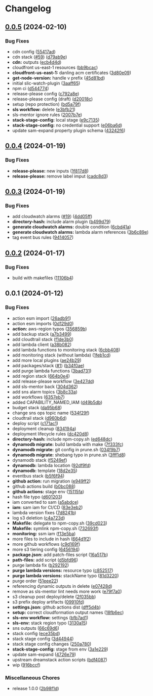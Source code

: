 # Changelog

## [0.0.5](https://github.com/starterstack/starterstack/compare/v0.0.4...v0.0.5) (2024-02-10)


### Bug Fixes

* cdn config ([55417ad](https://github.com/starterstack/starterstack/commit/55417adef33e0d75aa51aa34b60340bf63977209))
* cdn stack ([#59](https://github.com/starterstack/starterstack/issues/59)) ([d79ab9e](https://github.com/starterstack/starterstack/commit/d79ab9e25957e236e67bbc6108c8f71b512fb0c8))
* **cdn:** outputs ([ecb4d4d](https://github.com/starterstack/starterstack/commit/ecb4d4d0389831c70ec2d65dc036177cf588843b))
* cloudfront us-east-1 resources ([bb9bcac](https://github.com/starterstack/starterstack/commit/bb9bcac354a41e226db6b91d8d5ef8dea14786d2))
* **cloudfront-us-east-1:** danling acm certificates ([3d80e09](https://github.com/starterstack/starterstack/commit/3d80e0931c14d0ee6fe80b53cc5b17e26d6816f5))
* **get-node-version:** handle v prefix ([45d81bd](https://github.com/starterstack/starterstack/commit/45d81bd6c8a638f08679d9581f0eb37be29fa48f))
* initial slic-watch-plugin ([3aaff65](https://github.com/starterstack/starterstack/commit/3aaff65d1369ca0fdab1130d1bdd4b2b890f4c96))
* npm ci ([d544774](https://github.com/starterstack/starterstack/commit/d54477485ea01e64ec24a528ce402308eec9d7cf))
* release-please config ([c792a8e](https://github.com/starterstack/starterstack/commit/c792a8e4f60b41626dc390c6847f987c0c27efef))
* release-please config (draft) ([d20018c](https://github.com/starterstack/starterstack/commit/d20018c8bc68662701048bb1af3d366712e233e7))
* setup (repo protection) ([bd5a79f](https://github.com/starterstack/starterstack/commit/bd5a79f5ea203f5185079772c8e1552d55495dbe))
* **sls workflow:** delete ([e3bfb21](https://github.com/starterstack/starterstack/commit/e3bfb210689328a876ab19767d087bc7da8b21a0))
* sls-mentor ignore rules ([2007b7e](https://github.com/starterstack/starterstack/commit/2007b7e9fc54d8e21c10a30823c73bd9f1dd4817))
* **stack-stage-config:** local stage ([e9c7135](https://github.com/starterstack/starterstack/commit/e9c7135a8cb41b2efc6eb39c93b2b9bac3f0b7b3))
* **stack-stage-config:** no credential support ([e06ba6d](https://github.com/starterstack/starterstack/commit/e06ba6da70d448a1e64abe581d3d8b586d093713))
* update sam-expand property plugin schema ([43242f6](https://github.com/starterstack/starterstack/commit/43242f620f6845e5aa9aa2d5a6d4d247b3c77cc9))

## [0.0.4](https://github.com/starterstack/starterstack/compare/v0.0.3...v0.0.4) (2024-01-19)


### Bug Fixes

* **release-please:** new inputs ([1f817d8](https://github.com/starterstack/starterstack/commit/1f817d84daa3ef6edf52fe1b44a9f628ea08981c))
* **release-please:** remove label imput ([cadc8d3](https://github.com/starterstack/starterstack/commit/cadc8d392f02b3cfea0af0009dd85c7062115d4c))

## [0.0.3](https://github.com/starterstack/starterstack/compare/v0.0.2...v0.0.3) (2024-01-19)


### Bug Fixes

* add cloudwatch alarms ([#19](https://github.com/starterstack/starterstack/issues/19)) ([4dd05ff](https://github.com/starterstack/starterstack/commit/4dd05ff7a85de506e85085b2dd1c309cac69cd9b))
* **directory-hash:** include alarm plugin ([b499d79](https://github.com/starterstack/starterstack/commit/b499d79ea65a6f24a3aa10a95a51f476484d6d3a))
* **generate cloudwatch alarms:** double condition ([6cbd41a](https://github.com/starterstack/starterstack/commit/6cbd41aacd8c068e1c973021578865c83f28c2e5))
* **generate cloudwatch alarms:** lambda alarm references ([3b6c89e](https://github.com/starterstack/starterstack/commit/3b6c89e5d3190820f90fccf27202efaa6d22c6a9))
* tag event bus rules ([9414057](https://github.com/starterstack/starterstack/commit/9414057595b59c350eca09399d0251dd99bac732))

## [0.0.2](https://github.com/starterstack/starterstack/compare/v0.0.1...v0.0.2) (2024-01-17)


### Bug Fixes

* build with makefiles ([11106b4](https://github.com/starterstack/starterstack/commit/11106b4784d4da7567e6e8d1412a575ca24dd6a8))

## 0.0.1 (2024-01-12)


### Bug Fixes

* action esm import ([26adb91](https://github.com/starterstack/starterstack/commit/26adb91e87d89cf64d46116bdb20bab182726edd))
* action esm imports ([0d129d0](https://github.com/starterstack/starterstack/commit/0d129d08eacc6e8a219059d8f8cea70f46ec82d3))
* **action:** aws-region typos ([356859b](https://github.com/starterstack/starterstack/commit/356859bc0adc83cc2cd4bbdfb585196d6496cf9c))
* add backup stack ([a7b3499](https://github.com/starterstack/starterstack/commit/a7b3499d86dd7cdc50a55e4db053d6e0c172a676))
* add cloudtrail stack ([f1de3b0](https://github.com/starterstack/starterstack/commit/f1de3b067b6aa3691ea0573ff730e428a6cde6d0))
* add lambda client ([a38b082](https://github.com/starterstack/starterstack/commit/a38b0825884781419cf766d15bbf1ca57f03b4f4))
* add lambda functions to monitoring stack ([6cbb408](https://github.com/starterstack/starterstack/commit/6cbb408691c74d39be5450390661b26f962ec4f4))
* add monitoring stack (without lambda) ([1feb1cd](https://github.com/starterstack/starterstack/commit/1feb1cd7900f07019c8ad8c8c3cec802fc2734bb))
* add more local plugins ([ae24b29](https://github.com/starterstack/starterstack/commit/ae24b29541344d17700ec4bb98516ff2678fdf42))
* add packages/stack ([#1](https://github.com/starterstack/starterstack/issues/1)) ([b34f0ae](https://github.com/starterstack/starterstack/commit/b34f0ae4b7a1b361eef24330d50130854af316bb))
* add purge lambda functions ([3bad731](https://github.com/starterstack/starterstack/commit/3bad7318bd4a8be5952238eca3ac1694831adbd3))
* add region stack ([664b0e4](https://github.com/starterstack/starterstack/commit/664b0e406fe3b5db0b0ff910d3b19c0981b6fd07))
* add release-please workflow ([3e427dd](https://github.com/starterstack/starterstack/commit/3e427dd9d585bc90d43a1240af5dc64c29379543))
* add sls-mentor back ([304d362](https://github.com/starterstack/starterstack/commit/304d362d1596e9603d43fd82c3da2edd6013754c))
* add sns alarm topics ([3b8c33a](https://github.com/starterstack/starterstack/commit/3b8c33a6dd456a7186fd278d1423acad816c3f20))
* add workflows ([6357eb7](https://github.com/starterstack/starterstack/commit/6357eb7a22c063c57b31735dc19241eab35cb6b0))
* added CAPABILITY_NAMED_IAM ([d49b5db](https://github.com/starterstack/starterstack/commit/d49b5dbb1287b0a7a97131eb6defeb029926ae93))
* budget stack ([da95b68](https://github.com/starterstack/starterstack/commit/da95b685428a3840bce5c3d31ca4c3985d9a3f15))
* change sns ops topic name ([534f29f](https://github.com/starterstack/starterstack/commit/534f29f2c033b97ea66b0cc4399c6331035aaee7))
* cloudtrail stack ([d960b6d](https://github.com/starterstack/starterstack/commit/d960b6d9af1bc80dd41b730ffff80cac11620728))
* deploy script ([c171ac1](https://github.com/starterstack/starterstack/commit/c171ac1d3fcbf887f45625a454d334ac69633a2e))
* deployment cleanup ([834194a](https://github.com/starterstack/starterstack/commit/834194ad3e4f469d57aff54ceddf4661ad93f634))
* deployment lifecycle rules ([dc420d8](https://github.com/starterstack/starterstack/commit/dc420d8a455096ac59628202bc7eb8eb7789c7f1))
* **directory-hash:** include npm-copy.sh ([ed648dc](https://github.com/starterstack/starterstack/commit/ed648dcb24acc3da17c5da3b40afe9e91240fbc8))
* **dynamodb migrate:** build lambda with make ([7f333fc](https://github.com/starterstack/starterstack/commit/7f333fcfbf22ab6bf70dce0510ef3a0a2efd1a19))
* **dynamodb migrate:** git config in prune.sh ([034f9b7](https://github.com/starterstack/starterstack/commit/034f9b796f8e4fa5ab752d59bbd39f13dcc48db3))
* **dynamodb migrate:** shebang typo in prune.sh ([3fff1d8](https://github.com/starterstack/starterstack/commit/3fff1d8e18d1d8615e7f757532458ca4ab6030f3))
* dynamodb stack ([f5249ef](https://github.com/starterstack/starterstack/commit/f5249efb9e9fdd77f8c170e8ec20dd1b1c51d6f7))
* **dynamodb:** lambda location ([92df9fd](https://github.com/starterstack/starterstack/commit/92df9fd022b57decc4764ea64bea5a2e965cba7a))
* **dynamodb:** template ([18d2e35](https://github.com/starterstack/starterstack/commit/18d2e35ac6d4b58c9d76651ea11fe8e3ecb339e1))
* eventbus stack ([b5f6f94](https://github.com/starterstack/starterstack/commit/b5f6f947ca26c584c7a94c2b0d6e199528094da0))
* **github action:** run migration ([e949ff2](https://github.com/starterstack/starterstack/commit/e949ff204cfc93fa48a8c987e7c3f1685d57d928))
* github actions build ([b0bc088](https://github.com/starterstack/starterstack/commit/b0bc088970008028b42e364995b734db71d1e8cb))
* **github actions:** stage env ([15115fa](https://github.com/starterstack/starterstack/commit/15115faf30d9afe3519d1fc4116c7f4e899e315a))
* hash file typo ([d601203](https://github.com/starterstack/starterstack/commit/d60120376ff2d7c45734560027a80905c7726289))
* iam converted to sam ([a5abdce](https://github.com/starterstack/starterstack/commit/a5abdce57a9b3600e97920464a252ab58964d6db))
* **iam:** sam iam for CI/CD ([83e3eb2](https://github.com/starterstack/starterstack/commit/83e3eb2964071bd647650f6dc725075a41a205ec))
* lambda version fixes ([7d8241b](https://github.com/starterstack/starterstack/commit/7d8241bf28d4dcfaea7560baf92536c234090094))
* log s3 deletion ([c4a723d](https://github.com/starterstack/starterstack/commit/c4a723dc054c7f9e7a4a446ba565aa5d38b8d9b8))
* **Makefile:** delegate to npm-copy.sh ([39cd023](https://github.com/starterstack/starterstack/commit/39cd023c372b679a53294570858d9c3f17f75516))
* **Makefile:** symlink npm-copy.sh ([732693f](https://github.com/starterstack/starterstack/commit/732693f958813e0501fe7e1844e76806481a6394))
* **monitoring:** ssm iam ([f13e5ba](https://github.com/starterstack/starterstack/commit/f13e5ba360c04ee2e0a7ef552c15ae6242e7e8d7))
* more files to include in hash ([664d1f2](https://github.com/starterstack/starterstack/commit/664d1f28751e85cc06dd311084799b906bf33441))
* more github workflows ([c9d169f](https://github.com/starterstack/starterstack/commit/c9d169fcde91cb2abc6f4e2cb0498ac92f54e396))
* more s3 tiering config ([6456194](https://github.com/starterstack/starterstack/commit/6456194199aa822e3e81dfcd43bcdf8a4688e048))
* **package.json:** add patch-files script ([16a517b](https://github.com/starterstack/starterstack/commit/16a517b975880eb8367a6e75a0c0867daf8812c5))
* **path-files:** add script ([d5bfd96](https://github.com/starterstack/starterstack/commit/d5bfd96697fc9482b0914b9fa7f420835dd44c2c))
* purge lambda fix ([b292192](https://github.com/starterstack/starterstack/commit/b292192cf96b5a37cd52e252e8b289216b0be234))
* **purge lambda versions:** resource typo ([c852517](https://github.com/starterstack/starterstack/commit/c852517064ade469c50328fa8dc260ec7c06891f))
* **purge lambda versions:** stackName typo ([81d3220](https://github.com/starterstack/starterstack/commit/81d3220fee50ce2bfd5af7fb261210eaa17bebe0))
* purge order ([51eee22](https://github.com/starterstack/starterstack/commit/51eee22e1d473adee82e7cebd0671454cd2d8da4))
* referencing dynamic outputs in delete ([e07428d](https://github.com/starterstack/starterstack/commit/e07428daf8d2342da138eeefc3817aeb6cbf9d2d))
* remove as sls-mentor lint needs more work ([e79f7a0](https://github.com/starterstack/starterstack/commit/e79f7a0fd870bd2cec8631801ed1088fccee7222))
* s3 cleanup post deploy/delete ([2f035bb](https://github.com/starterstack/starterstack/commit/2f035bb61568fe57f9900a7b9d18e0e3a2ba2c98))
* s3 prefix deploy artifacts ([09910fd](https://github.com/starterstack/starterstack/commit/09910fd2c73a6cc0c7030b914b60306f041fc0a7))
* **settings.json:** github actions dist ([dff5d4b](https://github.com/starterstack/starterstack/commit/dff5d4b8679f340a52aeddfbbb0631cf74635d21))
* **setup:** correct cloudformation output names ([18fb6ec](https://github.com/starterstack/starterstack/commit/18fb6ec67804566f17a47b46950ebacf9f88bf53))
* **sls-env workflow:** settings ([bfb7ad1](https://github.com/starterstack/starterstack/commit/bfb7ad1eca9aa5b81d8881d9cdf2af36fd294958))
* **sls-env:** stack region typo ([3130a15](https://github.com/starterstack/starterstack/commit/3130a15be8b1b73ab4e0e82251f2f4e3ffe77fbd))
* sns outputs ([66c69d6](https://github.com/starterstack/starterstack/commit/66c69d6a3742aee102b83e0c0f136758c371cf87))
* stack config ([ece35bd](https://github.com/starterstack/starterstack/commit/ece35bd41db8bb027614de586c6227fbf9793dff))
* stack stage config ([3d44944](https://github.com/starterstack/starterstack/commit/3d4494473a1d368d30dd15b7a65f28605ca9df24))
* stack stage config changes ([250a780](https://github.com/starterstack/starterstack/commit/250a780bf04869a78cfe2c3e347c7a8cc719f3d7))
* **stack-stage-config:** stage from env ([3a1e229](https://github.com/starterstack/starterstack/commit/3a1e229fc14eb3fd1d67edba77598af02aac4d57))
* update sam-expand ([4726e79](https://github.com/starterstack/starterstack/commit/4726e79292a8b4c608166e76211723ef13f005d0))
* upstream dreamstack action scripts ([bdf4087](https://github.com/starterstack/starterstack/commit/bdf4087c196be58e2310a1162d3dc11e98177be5))
* wip ([916bccf](https://github.com/starterstack/starterstack/commit/916bccf6090d1b98c4a25e916847ee0a9d6090ac))


### Miscellaneous Chores

* release 1.0.0 ([2b98f1d](https://github.com/starterstack/starterstack/commit/2b98f1d9456e47bdb2aa4f8f38a4f657f7bbb1be))
